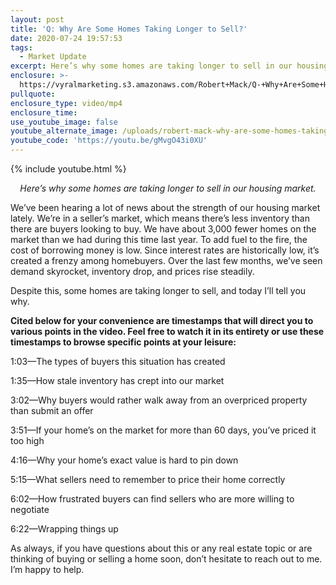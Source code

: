 ```yaml
---
layout: post
title: 'Q: Why Are Some Homes Taking Longer to Sell?'
date: 2020-07-24 19:57:53
tags:
  - Market Update
excerpt: Here’s why some homes are taking longer to sell in our housing market.
enclosure: >-
  https://vyralmarketing.s3.amazonaws.com/Robert+Mack/Q-+Why+Are+Some+Homes+Taking+Longer+to+Sell_.mp4
pullquote:
enclosure_type: video/mp4
enclosure_time:
use_youtube_image: false
youtube_alternate_image: /uploads/robert-mack-why-are-some-homes-taking-longer-to-sell-yt.jpg
youtube_code: 'https://youtu.be/gMvgO43i0XU'
---
```


{% include youtube.html %}

<p style="text-align: center;"><em>Here’s why some homes are taking longer to sell in our housing market.</em></p>

We’ve been hearing a lot of news about the strength of our housing market lately. We’re in a seller’s market, which means there’s less inventory than there are buyers looking to buy. We have about 3,000 fewer homes on the market than we had during this time last year. To add fuel to the fire, the cost of borrowing money is low. Since interest rates are historically low, it’s created a frenzy among homebuyers. Over the last few months, we’ve seen demand skyrocket, inventory drop, and prices rise steadily.&nbsp;

Despite this, some homes are taking longer to sell, and today I’ll tell you why.&nbsp;

**Cited below for your convenience are timestamps that will direct you to various points in the video. Feel free to watch it in its entirety or use these timestamps to browse specific points at your leisure:&nbsp;**

1:03—The types of buyers this situation has created&nbsp;

1:35—How stale inventory has crept into our market&nbsp;

3:02—Why buyers would rather walk away from an overpriced property than submit an offer

3:51—If your home’s on the market for more than 60 days, you’ve priced it too high

4:16—Why your home’s exact value is hard to pin down&nbsp;

5:15—What sellers need to remember to price their home correctly&nbsp;

6:02—How frustrated buyers can find sellers who are more willing to negotiate&nbsp;

6:22—Wrapping things up

As always, if you have questions about this or any real estate topic or are thinking of buying or selling a home soon, don’t hesitate to reach out to me. I’m happy to help.&nbsp;